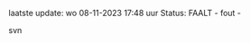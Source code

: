 laatste update: 
wo 08-11-2023 17:48   uur 
Status: FAALT - fout - 
<div class="service R">svn</div>